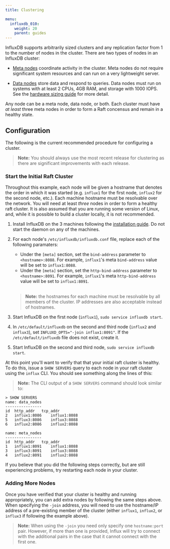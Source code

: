 ```yaml
---
title: Clustering

menu:
  influxdb_010:
    weight: 20
    parent: guides
---
```


InfluxDB supports arbitrarily sized clusters and any replication
factor from 1 to the number of nodes in the cluster. There are two
types of nodes in an InfluxDB cluster:

- [Meta nodes](/influxdb/v0.10/concepts/glossary/#meta-node) coordinate
activity in the cluster.  Meta nodes do not require significant system
resources and can run on a very lightweight server.

- [Data nodes](/influxdb/v0.10/concepts/glossary/#data-node) store data
and respond to queries. Data nodes must run on systems with at least
2 CPUs, 4GB RAM, and storage with 1000 IOPS.  See the
[hardware sizing guide](/influxdb/v0.10/guides/hardware_sizing/) for
more detail.

Any node can be a meta node, data node, or both. Each cluster must
have _at least_ three meta nodes in order to form a Raft concensus and
remain in a healthy state.

## Configuration

The following is the current recommended procedure for configuring a cluster.

> **Note:** You should always use the most recent release for clustering as there are significant improvements with each release.

### Start the Initial Raft Cluster

Throughout this example, each node will be given a hostname that
denotes the order in which it was started (e.g. `influx1` for the
first node, `influx2` for the second node, etc.). Each machine
hostname must be resolvable over the network. You will need at least
_three_ nodes in order to form a healthy raft cluster. It is also
assumed that you are running some version of Linux, and, while it is
possible to build a cluster locally, it is not recommended.

1. Install InfluxDB on the 3 machines following the [installation guide](/influxdb/v0.10/introduction/installation/).
Do not start the daemon on any of the machines.
2. For each node's `/etc/influxdb/influxdb.conf` file, replace each of the following paramaters:
   - Under the `[meta]` section, set the `bind-address` parameter to `<hostname>:8088`. For example, `influx1`'s meta `bind-address` value will be set to `influx1:8088`.
   - Under the `[meta]` section, set the `http-bind-address` parameter to `<hostname>:8091`. For example, `influx1`'s meta `http-bind-address` value will be set to `influx1:8091`.

	<br>
	
	> **Note:** the hostnames for each machine must be resolvable by all members of the cluster. IP addresses are also acceptable instead of hostnames.

3. Start InfluxDB on the first node (`influx1`), `sudo service influxdb start`.
4. In `/etc/default/influxdb` on the second and third node (`influx2` and `influx3`), set `INFLUXD_OPTS="-join influx1:8091"`. If the `/etc/default/influxdb` file does not exist, create it.
5. Start InfluxDB on the second and third node, `sudo service influxdb start`.

At this point you'll want to verify that that your initial raft cluster is healthy.
To do this, issue a `SHOW SERVERS` query to each node in your raft cluster using the `influx` CLI.
You should see something along the lines of this:

> **Note:** The CLI output of a `SHOW SERVERS` command should look similar to:

```
> SHOW SERVERS
name: data_nodes
----------------
id	http_addr	tcp_addr
2	influx1:8086	influx1:8088
5	influx3:8086	influx3:8088
6	influx2:8086	influx2:8088

name: meta_nodes
----------------
id	http_addr	tcp_addr
1	influx1:8091	influx1:8088
3	influx3:8091	influx3:8088
4	influx2:8091	influx2:8088
```

If you believe that you did the following steps correctly, but are still experiencing problems, try restarting each node in your cluster.

### Adding More Nodes

Once you have verified that your cluster is healthy and running appropriately, you can add extra nodes by following the same steps above. When specifying the `-join` address, you will need to use the hostname/IP address of a pre-existing member of the cluster (either `influx1`, `influx2`, or `influx3` if following the example above).

> **Note:** When using the `-join` you need only specify one `hostname:port` pair.
However, if more than one is provided, Influx will try to connect with the additional pairs in the case that it cannot connect with the first one.
